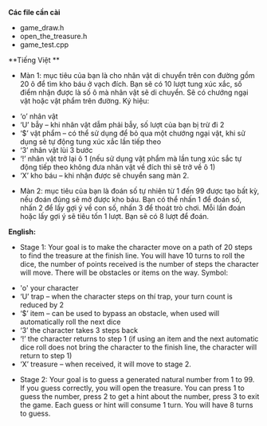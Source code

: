 **Các file cần cài**

- game_draw.h
- open_the_treasure.h
- game_test.cpp
  
**Tiếng Việt
**
- Màn 1: mục tiêu của bạn là cho nhân vật di chuyển trên con đường gồm 20 ô để tìm kho báu ở vạch đích. Bạn sẽ có 10 lượt tung xúc xắc, số điểm nhận được là số ô mà nhân vật sẽ di chuyển. Sẽ có chướng ngại vật hoặc vật phẩm trên đường. Ký hiệu:
+ ‘o’ nhân vật
+ ‘U’ bẫy – khi nhân vật dẫm phải bẫy, số lượt của bạn bị trừ đi 2
+ ‘$’ vật phẩm – có thể sử dụng để bỏ qua một chướng ngại vật, khi sử dụng sẽ tự động tung xúc xắc lần tiếp theo
+ ‘3’ nhân vật lùi 3 bước
+ ‘!’ nhân vật trở lại ô 1 (nếu sử dụng vật phẩm mà lần tung xúc sắc tự động tiếp theo không đưa nhân vật về đích thì sẽ trở về ô 1)
+ ‘X’ kho báu – khi nhận được sẽ chuyển sang màn 2.
- Màn 2: mục tiêu của bạn là đoán số tự nhiên từ 1 đến 99 được tạo bất kỳ, nếu đoán đúng sẽ mở được kho báu. Bạn có thể nhấn 1 để đoán số, nhấn 2 để lấy gợi ý về con số, nhấn 3 để thoát trò chơi. Mỗi lần đoán hoặc lấy gợi ý sẽ tiêu tốn 1 lượt. Bạn sẽ có 8 lượt để đoán.

**English:**

- Stage 1: Your goal is to make the character move on a path of 20 steps to find the treasure at the finish line. You will have 10 turns to roll the dice, the number of points received is the number of steps the character will move. There will be obstacles or items on the way. Symbol:
+ 'o' your character
+ ‘U’ trap – when the character steps on thí trap, your turn count is reduced by 2
+ ‘$’ item – can be used to bypass an obstacle, when used will automatically roll the next dice
+ ‘3’ the character takes 3 steps back
+ ‘!’ the character returns to step 1 (if using an item and the next automatic dice roll does not bring the character to the finish line, the character will return to step 1)
+ ‘X’ treasure – when received, it will move to stage 2.

- Stage 2: Your goal is to guess a generated natural number from 1 to 99. If you guess correctly, you will open the treasure. You can press 1 to guess the number, press 2 to get a hint about the number, press 3 to exit the game. Each guess or hint will consume 1 turn. You will have 8 turns to guess.
